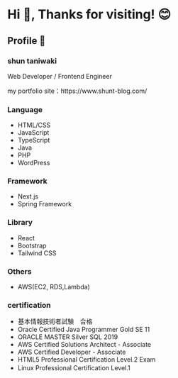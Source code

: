# Hi 👋, Thanks for visiting! 😊

## Profile 🌱

<h3>shun taniwaki</h3>
<p>Web Developer / Frontend Engineer</p>

<p> my portfolio site：https://www.shunt-blog.com/</p>

### Language
- HTML/CSS
- JavaScript
- TypeScript
- Java
- PHP
- WordPress

### Framework
- Next.js
- Spring Framework

### Library
- React
- Bootstrap
- Tailwind CSS

### Others
- AWS(EC2, RDS,Lambda)

### certification
- 基本情報技術者試験　合格
- Oracle Certified Java Programmer Gold SE 11
- ORACLE MASTER Silver SQL 2019
- AWS Certified Solutions Architect - Associate
- AWS Certified Developer - Associate
- HTML5 Professional Certification Level.2 Exam
- Linux Professional Certification Level.1　

<!--
**shu-t23/shu-t23** is a ✨ _special_ ✨ repository because its `README.md` (this file) appears on your GitHub profile.

Here are some ideas to get you started:

- 🔭 I’m currently working on ...
- 🌱 I’m currently learning ...
- 👯 I’m looking to collaborate on ...
- 🤔 I’m looking for help with ...
- 💬 Ask me about ...
- 📫 How to reach me: ...
- 😄 Pronouns: ...
- ⚡ Fun fact: ...
-->

